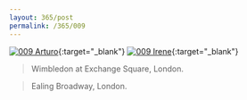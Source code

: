 ```yaml
---
layout: 365/post
permalink: /365/009
---
```


[![009 Arturo](https://c1.staticflickr.com/1/420/19124318159_a02c0e2f36_c.jpg)](https://www.flickr.com/photos/131440297@N08/19124318159/){:target="_blank"}
[![009 Irene](https://c2.staticflickr.com/4/3859/19118546789_5730d89bb8_c.jpg)](https://www.flickr.com/photos/25124902@N04/19118546789/){:target="_blank"}


> Wimbledon at Exchange Square, London.

> Ealing Broadway, London.

